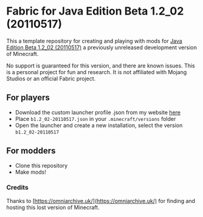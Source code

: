 # Fabric for Java Edition Beta 1.2_02 (20110517)

This a template repository for creating and playing with mods for [Java Edition Beta 1.2_02 (20110517)](https://minecraft.wiki/w/Java_Edition_Beta_1.2_02_(20110517)) a previously unreleased development version of Minecraft.

No support is guaranteed for this version, and there are known issues. This is a personal project for fun and research. It is not affiliated with Mojang Studios or an official Fabric project.

## For players

- Download the custom launcher profile .json from my website [here](https://modmuss50.me/versions/b1.2_02-20110517/b1.2_02-20110517.json)
- Place `b1.2_02-20110517.json` in your `.minecraft/versions` folder
- Open the launcher and create a new installation, select the version `b1.2_02-20110517`

## For modders
- Clone this repository
- Make mods!

### Credits

Thanks to [https://omniarchive.uk/](https://omniarchive.uk/) for finding and hosting this lost version of Minecraft.